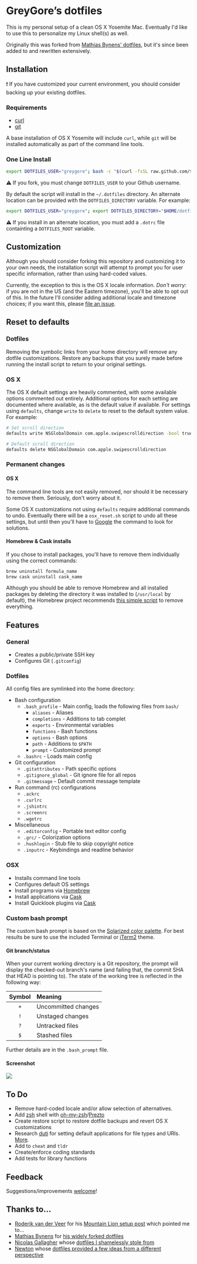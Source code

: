 # GreyGore’s dotfiles

This is my personal setup of a clean OS X Yosemite Mac. Eventually I'd like to use this to personalize my Linux shell(s) as well.

Originally this was forked from [Mathias Bynens' dotfiles](https://github.com/mathiasbynens/dotfiles), but it's since been added to and rewritten extensively.

## Installation

:exclamation: If you have customized your current environment, you should consider backing up your existing dotfiles.

### Requirements

 * [curl](http://curl.haxx.se/)
 * [git](http://git-scm.com/)

A base installation of OS X Yosemite will include `curl`, while `git` will be installed automatically as part of the command line tools.

### One Line Install

```bash
export DOTFILES_USER="greygore"; bash -c "$(curl -fsSL raw.github.com/$DOTFILES_USER/dotfiles/master/bootstrap.sh)"
```

:warning: If you fork, you must change `DOTFILES_USER` to your Github username.

By default the script will install in the `~/.dotfiles` directory. An alternate location can be provided with the `DOTFILES_DIRECTORY` variable. For example:

```bash
export DOTFILES_USER="greygore"; export DOTFILES_DIRECTORY="$HOME/dotfiles" bash -c "$(curl -fsSL raw.github.com/$GITHUB_USER/dotfiles/master/bootstrap.sh)"
```

:warning: If you install in an alternate location, you must add a `.dotrc` file containting a `DOTFILES_ROOT` variable.

## Customization

Although you should consider forking this repository and customizing it to your own needs, the installation script will attempt to prompt you for user specific information, rather than using hard-coded values.

Currently, the exception to this is the OS X locale information. *Don't worry:* if you are not in the US (and the Eastern timezone), you'll be able to opt out of this. In the future I'll consider adding additional locale and timezone choices; if you want this, please [file an issue](https://github.com/greygore/dotfiles/issues).

## Reset to defaults

### Dotfiles

Removing the symbolic links from your home directory will remove any dotfile customizations. Restore any backups that you surely made before running the install script to return to your original settings.

### OS X

The OS X default settings are heavily commented, with some available options commented out entirely. Additional options for each setting are documented where available, as is the default value if available. For settings using `defaults`, change `write` to `delete` to reset to the default system value. For example:

```bash
# Set scroll direction
defaults write NSGlobalDomain com.apple.swipescrolldirection -bool true

# Default scroll direction
defaults delete NSGlobalDomain com.apple.swipescrolldirection
```

### Permanent changes

#### OS X

The command line tools are not easily removed, nor should it be necessary to remove them. Seriously, don't worry about it.

Some OS X customizations not using `defaults` require additional commands to undo. Eventually there will be a `osx_reset.sh` script to undo all these settings, but until then you'll have to [Google](http://google.com/) the command to look for solutions.
 
#### Homebrew & Cask installs

If you chose to install packages, you'll have to remove them individually using the correct commands:

```bash
brew uninstall formula_name
brew cask uninstall cask_name
```

Although you should be able to remove Homebrew and all installed packages by deleting the directory it was installed to (`/usr/local` by default), the Homebrew project recommends [this simple script](https://gist.github.com/mxcl/1173223) to remove everything.

## Features

### General

 * Creates a public/private SSH key
 * Configures Git (`.gitconfig`)

### Dotfiles

All config files are symlinked into the home directory:

 - Bash configuration
    * `.bash_profile` - Main config, loads the following files from `bash/`
        + `aliases` - Aliases
        + `completions` - Additions to tab complet
        + `exports` - Environmental variables
        + `functions` - Bash functions
        + `options` - Bash options
        + `path` - Additions to `$PATH`
        + `prompt` - Customized prompt
    * `.bashrc` - Loads main config
 - Git configuration
    * `.gitattributes` - Path specific options
    * `.gitignore_global` - Git ignore file for all repos
    * `.gitmessage` - Default commit message template
 - Run command (rc) configurations
    * `.ackrc`
    * `.curlrc`
    * `.jshintrc`
    * `.screenrc`
    * `.wgetrc`
 - Miscellaneous
    * `.editorconfig` - Portable text editor config
    * `.grc/` - Colorization options
    * `.hushlogin` - Stub file to skip copyright notice
    * `.inputrc` - Keybindings and readline behavior

### OSX

 * Installs command line tools
 * Configures default OS settings
 * Install programs via [Homebrew](http://brew.sh/)
 * Install applications via [Cask](http://caskroom.io/)
 * Install Quicklook plugins via [Cask](http://caskroom.io/)

### Custom bash prompt

The custom bash prompt is based on the [Solarized color palette](http://ethanschoonover.com/solarized). For best results be sure to use the included Terminal or [iTerm2](http://iterm2.com/) theme.

#### Git branch/status
When your current working directory is a Git repository, the prompt will
display the checked-out branch's name (and failing that, the commit SHA that
HEAD is pointing to). The state of the working tree is reflected in the
following way:

| Symbol | Meaning                          |
| :----: | :------------------------------- |
| `+`    | Uncommitted changes              |
| `!`    | Unstaged changes                 |
| `?`    | Untracked files                  |
| `$`    | Stashed files                    |

Further details are in the `.bash_prompt` file.

#### Screenshot

![](http://imgur.com/fRzEhBX)

## To Do

 * Remove hard-coded locale and/or allow selection of alternatives.
 * Add [zsh](http://www.zsh.org/) shell with [oh-my-zsh](http://ohmyz.sh/)/[Prezto](https://github.com/sorin-ionescu/prezto)
 * Create restore script to restore dotfile backups and revert OS X customizations
 * Research [duti](https://github.com/moretension/duti) for setting default applications for file types and URIs. [More](https://github.com/mathiasbynens/dotfiles/issues/54).
 * Add to `cheat` and `tldr`
 * Create/enforce coding standards
 * Add tests for library functions

## Feedback

Suggestions/improvements
[welcome](https://github.com/greygore/dotfiles/issues)!

## Thanks to…

 * [Roderik van der Veer](http://vanderveer.be/) for his [Mountain Lion setup post](http://vanderveer.be/setting-up-my-perfect-developer-environment-on-osx-10-8-mountain-lion-dp3-edition/) which pointed me to...
 * [Mathias Bynens](http://mathiasbynens.be/) for [his widely forked dotfiles](https://github.com/mathiasbynens/dotfiles)
 * [Nicolas Gallagher](http://nicolasgallagher.com/) whose [dotfiles I shamelessly stole from](https://github.com/necolas/dotfiles)
 * [Newton](http://www.chrisopedia.com/) whose [dotfiles provided a few ideas from a different perspective](https://github.com/chrisopedia/dotfiles)